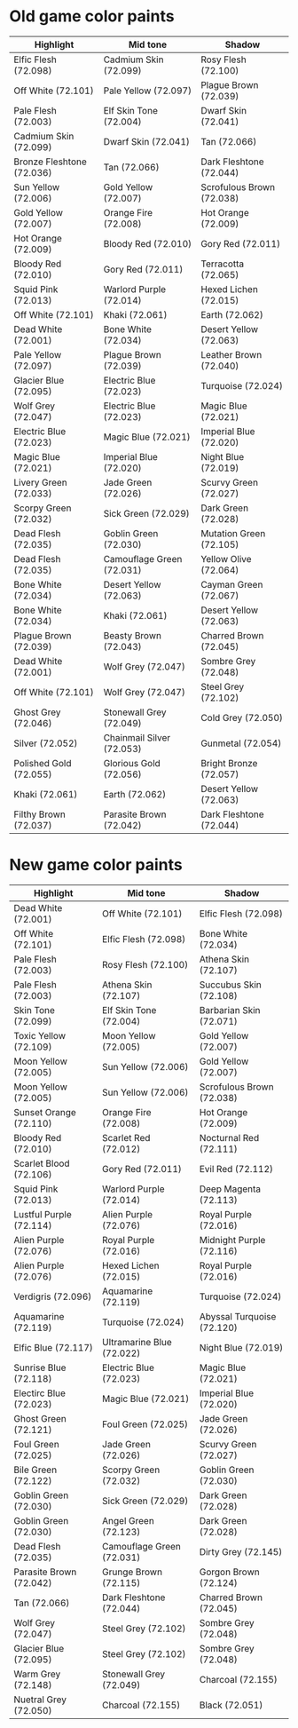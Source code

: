 # Old game color paints

| Highlight | Mid tone | Shadow |
| --- | --- | --- |
| Elfic Flesh (72.098) | Cadmium Skin (72.099) | Rosy Flesh (72.100) |
| Off White (72.101) | Pale Yellow (72.097) | Plague Brown (72.039) |
| Pale Flesh (72.003) | Elf Skin Tone (72.004) | Dwarf Skin (72.041) |
| Cadmium Skin (72.099) | Dwarf Skin (72.041) | Tan (72.066) |
| Bronze Fleshtone (72.036) | Tan (72.066) | Dark Fleshtone (72.044) |
| Sun Yellow (72.006) | Gold Yellow (72.007) | Scrofulous Brown (72.038) |
| Gold Yellow (72.007) | Orange Fire (72.008) | Hot Orange (72.009) |
| Hot Orange (72.009) | Bloody Red (72.010) | Gory Red (72.011) |
| Bloody Red (72.010) | Gory Red (72.011) | Terracotta (72.065) |
| Squid Pink (72.013) | Warlord Purple (72.014) | Hexed Lichen (72.015) |
| Off White (72.101) | Khaki (72.061) | Earth (72.062) |
| Dead White (72.001) | Bone White (72.034) | Desert Yellow (72.063) |
| Pale Yellow (72.097) | Plague Brown (72.039) | Leather Brown (72.040) |
| Glacier Blue (72.095) | Electric Blue (72.023) | Turquoise (72.024) |
| Wolf Grey (72.047) | Electric Blue (72.023) | Magic Blue (72.021) |
| Electric Blue (72.023) | Magic Blue (72.021) | Imperial Blue (72.020) |
| Magic Blue (72.021) | Imperial Blue (72.020) | Night Blue (72.019) |
| Livery Green (72.033) | Jade Green (72.026) | Scurvy Green (72.027) |
| Scorpy Green (72.032) | Sick Green (72.029) | Dark Green (72.028) |
| Dead Flesh (72.035) | Goblin Green (72.030) | Mutation Green (72.105) |
| Dead Flesh (72.035) | Camouflage Green (72.031) | Yellow Olive (72.064) |
| Bone White (72.034) | Desert Yellow (72.063) | Cayman Green (72.067) |
| Bone White (72.034) | Khaki (72.061) | Desert Yellow (72.063) |
| Plague Brown (72.039) | Beasty Brown (72.043) | Charred Brown (72.045) |
| Dead White (72.001) | Wolf Grey (72.047) | Sombre Grey (72.048) |
| Off White (72.101) | Wolf Grey (72.047) | Steel Grey (72.102) |
| Ghost Grey (72.046) | Stonewall Grey (72.049) | Cold Grey (72.050) |
| Silver (72.052) | Chainmail Silver (72.053) | Gunmetal (72.054) |
| Polished Gold (72.055) | Glorious Gold (72.056) | Bright Bronze (72.057) |
| Khaki (72.061) | Earth (72.062) | Desert Yellow (72.063) |
| Filthy Brown (72.037) | Parasite Brown (72.042) | Dark Fleshtone (72.044) |

# New game color paints

| Highlight | Mid tone | Shadow |
| --- | --- | --- |
| Dead White (72.001) | Off White (72.101) | Elfic Flesh (72.098) |
| Off White (72.101) | Elfic Flesh (72.098) | Bone White (72.034) |
| Pale Flesh (72.003) | Rosy Flesh (72.100) | Athena Skin (72.107) |
| Pale Flesh (72.003) | Athena Skin (72.107) | Succubus Skin (72.108) |
| Skin Tone (72.099) | Elf Skin Tone (72.004) | Barbarian Skin (72.071) |
| Toxic Yellow (72.109) | Moon Yellow (72.005) | Gold Yellow (72.007) |
| Moon Yellow (72.005) | Sun Yellow (72.006) | Gold Yellow (72.007) |
| Moon Yellow (72.005) | Sun Yellow (72.006) | Scrofulous Brown (72.038) |
| Sunset Orange (72.110) | Orange Fire (72.008) | Hot Orange (72.009) |
| Bloody Red (72.010) | Scarlet Red (72.012) | Nocturnal Red (72.111) |
| Scarlet Blood (72.106) | Gory Red (72.011) | Evil Red (72.112) |
| Squid Pink (72.013) | Warlord Purple (72.014) | Deep Magenta (72.113) |
| Lustful Purple (72.114) | Alien Purple (72.076) | Royal Purple (72.016) |
| Alien Purple (72.076) | Royal Purple (72.016) | Midnight Purple (72.116) |
| Alien Purple (72.076) | Hexed Lichen (72.015) | Royal Purple (72.016) |
| Verdigris (72.096) | Aquamarine (72.119) | Turquoise (72.024) |
| Aquamarine (72.119) | Turquoise (72.024) | Abyssal Turquoise (72.120) |
| Elfic Blue (72.117) | Ultramarine Blue (72.022) | Night Blue (72.019) |
| Sunrise Blue (72.118) | Electric Blue (72.023) | Magic Blue (72.021) |
| Electirc Blue (72.023) | Magic Blue (72.021) | Imperial Blue (72.020) |
| Ghost Green (72.121) | Foul Green (72.025) | Jade Green (72.026) |
| Foul Green (72.025) | Jade Green (72.026) | Scurvy Green (72.027) |
| Bile Green (72.122) | Scorpy Green (72.032) | Goblin Green (72.030) |
| Goblin Green (72.030) | Sick Green (72.029) | Dark Green (72.028) |
| Goblin Green (72.030) | Angel Green (72.123) | Dark Green (72.028) |
| Dead Flesh (72.035) | Camouflage Green (72.031) | Dirty Grey (72.145) |
| Parasite Brown (72.042) | Grunge Brown (72.115) | Gorgon Brown (72.124) |
| Tan (72.066) | Dark Fleshtone (72.044) | Charred Brown (72.045) |
| Wolf Grey (72.047) | Steel Grey (72.102) | Sombre Grey (72.048) |
| Glacier Blue (72.095) | Steel Grey (72.102) | Sombre Grey (72.048) |
| Warm Grey (72.148) | Stonewall Grey (72.049) | Charcoal (72.155) |
| Nuetral Grey (72.050) | Charcoal (72.155) | Black (72.051) |

